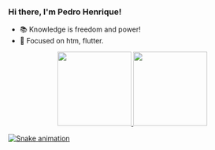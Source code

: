 ### Hi there, I'm Pedro Henrique!

- 📚 Knowledge is freedom and power!
- 🐍 Focused on htm, flutter.
<div align="center">
  <a href="https://github.com/PeedroHenriquee">
  <img height="150em" src="https://github-readme-stats.vercel.app/api?username=PeedroHenriquee&show_icons=true&theme=tokyonight&include_all_commits=true&count_private=true"/>
  <img height="150em" src="https://github-readme-stats.vercel.app/api/top-langs/?username=PeedroHenriquee&layout=compact&langs_count=7&theme=tokyonight"/>
</div>

  ![Snake animation](https://github.com/PeedroHenriqu/PeedroHenriqu/blob/output/github-contribution-grid-snake.svg)
